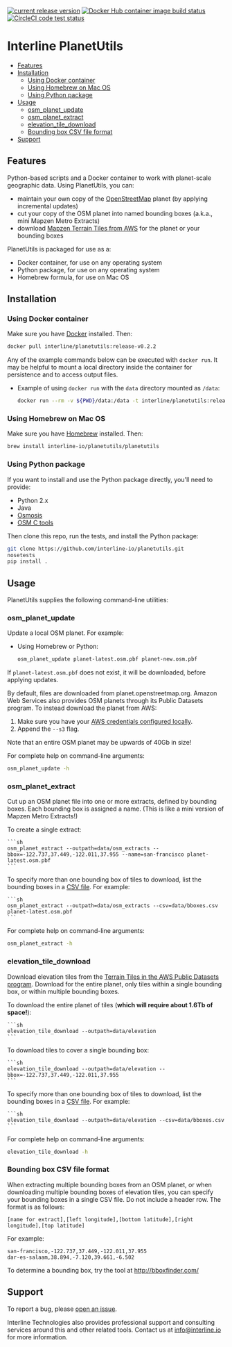[![current release version](https://img.shields.io/github/release/interline-io/planetutils.svg)](https://github.com/interline-io/planetutils/releases)
[![Docker Hub container image build status](https://img.shields.io/docker/build/interline/planetutils.svg)](https://hub.docker.com/r/interline/planetutils/)
[![CircleCI code test status](https://circleci.com/gh/interline-io/planetutils.svg?style=svg)](https://circleci.com/gh/interline-io/planetutils)

# Interline PlanetUtils

<!-- the following is generated by:
     1. npm install --save markdown-toc -g
     2. markdown-toc -i README.md
-->

<!-- toc -->

- [Features](#features)
- [Installation](#installation)
  * [Using Docker container](#using-docker-container)
  * [Using Homebrew on Mac OS](#using-homebrew-on-mac-os)
  * [Using Python package](#using-python-package)
- [Usage](#usage)
  * [osm_planet_update](#osm_planet_update)
  * [osm_planet_extract](#osm_planet_extract)
  * [elevation_tile_download](#elevation_tile_download)
  * [Bounding box CSV file format](#bounding-box-csv-file-format)
- [Support](#support)

<!-- tocstop -->

## Features

Python-based scripts and a Docker container to work with planet-scale geographic data. Using PlanetUtils, you can:

- maintain your own copy of the [OpenStreetMap](http://www.openstreetmap.org) planet (by applying incremental updates)
- cut your copy of the OSM planet into named bounding boxes (a.k.a., mini Mapzen Metro Extracts)
- download [Mapzen Terrain Tiles from AWS](https://aws.amazon.com/public-datasets/terrain/) for the planet or your bounding boxes

PlanetUtils is packaged for use as a:

- Docker container, for use on any operating system
- Python package, for use on any operating system
- Homebrew formula, for use on Mac OS

## Installation

### Using Docker container

Make sure you have [Docker](https://www.docker.com/community-edition) installed. Then:

```sh
docker pull interline/planetutils:release-v0.2.2
```

Any of the example commands below can be executed with `docker run`. It may be helpful to mount a local directory inside the container for persistence and to access output files.

- Example of using `docker run` with the `data` directory mounted as `/data`:
    ```sh
    docker run --rm -v ${PWD}/data:/data -t interline/planetutils:release-v0.2.2 <command>
    ````

### Using Homebrew on Mac OS

Make sure you have [Homebrew](https://brew.sh/) installed. Then:

```sh
brew install interline-io/planetutils/planetutils
```

### Using Python package

If you want to install and use the Python package directly, you'll need to provide:

- Python 2.x
- Java
- [Osmosis](https://wiki.openstreetmap.org/wiki/Osmosis)
- [OSM C tools](https://gitlab.com/osm-c-tools/osmctools/)

Then clone this repo, run the tests, and install the Python package:

```sh
git clone https://github.com/interline-io/planetutils.git
nosetests
pip install .
```

## Usage

PlanetUtils supplies the following command-line utilities:

### osm_planet_update

Update a local OSM planet. For example:

- Using Homebrew or Python:
    ```sh
    osm_planet_update planet-latest.osm.pbf planet-new.osm.pbf
    ```

If `planet-latest.osm.pbf` does not exist, it will be downloaded, before applying updates.

By default, files are downloaded from planet.openstreetmap.org. Amazon Web Services also provides OSM planets through its Public Datasets program. To instead download the planet from AWS:

1. Make sure you have your [AWS credentials configured locally](http://boto3.readthedocs.io/en/latest/guide/configuration.html).
2. Append the `--s3` flag.

Note that an entire OSM planet may be upwards of 40Gb in size!

For complete help on command-line arguments:

```sh
osm_planet_update -h
```

### osm_planet_extract

Cut up an OSM planet file into one or more extracts, defined by bounding boxes. Each bounding box is assigned a name. (This is like a mini version of Mapzen Metro Extracts!)

To create a single extract:

    ```sh
    osm_planet_extract --outpath=data/osm_extracts --bbox=-122.737,37.449,-122.011,37.955 --name=san-francisco planet-latest.osm.pbf
    ```

To specify more than one bounding box of tiles to download, list the bounding boxes in a [CSV file](#bounding-box). For example:

    ```sh
    osm_planet_extract --outpath=data/osm_extracts --csv=data/bboxes.csv planet-latest.osm.pbf
    ```

For complete help on command-line arguments:

```sh
osm_planet_extract -h
```

### elevation_tile_download

Download elevation tiles from the [Terrain Tiles in the AWS Public Datasets program](https://aws.amazon.com/public-datasets/terrain/). Download for the entire planet, only tiles within a single bounding box, or within multiple bounding boxes.

To download the entire planet of tiles (__which will require about 1.6Tb of space!__):

    ```sh
    elevation_tile_download --outpath=data/elevation
    ```

To download tiles to cover a single bounding box:

    ```sh
    elevation_tile_download --outpath=data/elevation --bbox=-122.737,37.449,-122.011,37.955
    ```

To specify more than one bounding box of tiles to download, list the bounding boxes in a [CSV file](#bounding-box). For example:

    ```sh
    elevation_tile_download --outpath=data/elevation --csv=data/bboxes.csv
    ```

For complete help on command-line arguments:

```sh
elevation_tile_download -h
```

### Bounding box CSV file format
<a name="bounding-box"></a>

When extracting multiple bounding boxes from an OSM planet, or when downloading multiple bounding boxes of elevation tiles, you can specify your bounding boxes in a single CSV file. Do not include a header row. The format is as follows:

```csv
[name for extract],[left longitude],[bottom latitude],[right longitude],[top latitude]
```

For example:
```csv
san-francisco,-122.737,37.449,-122.011,37.955
dar-es-salaam,38.894,-7.120,39.661,-6.502
```

To determine a bounding box, try the tool at http://bboxfinder.com/

## Support

To report a bug, please [open an issue](https://github.com/interline-io/planetutils).

Interline Technologies also provides professional support and consulting services around this and other related tools. Contact us at info@interline.io for more information.
